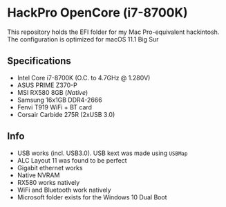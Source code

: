 # HackPro OpenCore (i7-8700K)
This repository holds the EFI folder for my Mac Pro-equivalent hackintosh.
The configuration is optimized for macOS 11.1 Big Sur

## Specifications
* Intel Core i7-8700K (O.C. to 4.7GHz @ 1.280V)
* ASUS PRIME Z370-P
* MSI RX580 8GB (*Native*)
* Samsung 16x1GB DDR4-2666
* Fenvi T919 WiFi + BT card
* Corsair Carbide 275R (2xUSB 3.0)

## Info
* USB works (incl. USB3.0). USB kext was made using `USBMap`
* ALC Layout 11 was found to be perfect
* Gigabit ethernet works
* Native NVRAM
* RX580 works natively
* WiFi and Bluetooth work natively
* Microsoft folder exists for the Windows 10 Dual Boot
